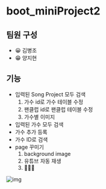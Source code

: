 # boot_miniProject2
## 팀원 구성
  + 😀 김병조
  + 😁 양지현
## 기능
+ 입력된 Song Project 모두 검색
   1. 가수 id로 가수 테이블 수정
   2. 팬클럽 id로 팬클럽 테이블 수정
   3. 가수별 이미지
+ 입력된 가수 모두 검색
+ 가수 추가 등록
+ 가수 ID로 검색
+ page 꾸미기
  1. background image
  2. 유튜브 자동 재생
  3. 🚗🚓🚕

![img](https://user-images.githubusercontent.com/57746855/158008336-a9e64ca1-11d6-4d5a-8801-9bce8042e9a6.gif)
